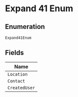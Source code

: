 
# Expand 41 Enum

## Enumeration

`Expand41Enum`

## Fields

| Name |
|  --- |
| `Location` |
| `Contact` |
| `CreatedUser` |

